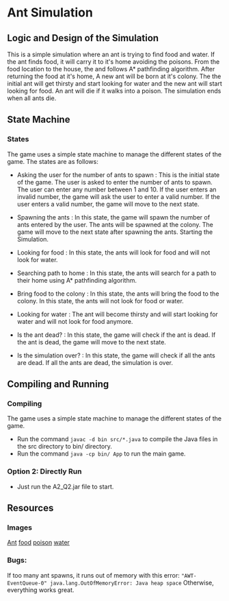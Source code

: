 # Ant Simulation

## Logic and Design of the Simulation
This is a simple simulation where an ant is trying to find food and water. If the ant finds food, it will carry it to it's home avoiding the poisons. From the food location to the house, the and follows A* pathfinding algorithm. After returning the food at it's home, A new ant will be born at it's colony. The the initial ant will get thirsty and start looking for water and the new ant will start looking for food. An ant will die if it walks into a poison. The simulation ends when all ants die.

## State Machine

### States

The game uses a simple state machine to manage the different states of the game. The states are as follows:

- Asking the user for the number of ants to spawn : This is the initial state of the game. The user is asked to enter the number of ants to spawn. The user can enter any number between 1 and 10. If the user enters an invalid number, the game will ask the user to enter a valid number. If the user enters a valid number, the game will move to the next state.

- Spawning the ants : In this state, the game will spawn the number of ants entered by the user. The ants will be spawned at the colony. The game will move to the next state after spawning the ants. Starting the Simulation.

- Looking for food : In this state, the ants will look for food and will not look for water.  
- Searching path to home : In this state, the ants will search for a path to their home using A* pathfinding algorithm.
- Bring food to the colony : In this state, the ants will bring the food to the colony. In this state, the ants will not look for food or water.
- Looking for water : The ant will become thirsty and will start looking for water and will not look for food anymore.
- Is the ant dead? : In this state, the game will check if the ant is dead. If the ant is dead, the game will move to the next state.
- Is the simulation over? : In this state, the game will check if all the ants are dead. If all the ants are dead, the simulation is over.


## Compiling and Running

### Compiling
The game uses a simple state machine to manage the different states of the game. 

- Run the command `javac -d bin src/*.java` to compile the Java files in the src directory to bin/ directory.
- Run the command `java -cp bin/ App` to run the main game.

### Option 2: Directly Run

- Just run the A2_Q2.jar file to start.

## Resources

### Images
[Ant](https://www.pngegg.com/en/png-zblks)
[food](https://www.pngegg.com/en/png-medpx)
[poison](https://forums.episodeinteractive.com/t/green-magic-overlay/348539)
[water](https://www.freepnglogos.com/images/water-drop-11843.html)

### Bugs:
If too many ant spawns, it runs out of memory with this error:
`"AWT-EventQueue-0" java.lang.OutOfMemoryError: Java heap space`
Otherwise, everything works great.

